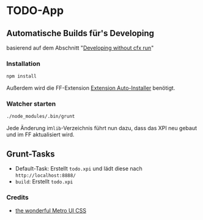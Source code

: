 # TODO-App

## Automatische Builds für's Developing

basierend auf dem Abschnitt "[Developing without cfx run](https://developer.mozilla.org/en-US/Add-ons/SDK/Tutorials/Getting_started)"


### Installation

```sh
npm install
```

Außerdem wird die FF-Extension [Extension Auto-Installer](https://addons.mozilla.org/en-US/firefox/addon/autoinstaller/)
benötigt.

### Watcher starten

```sh
./node_modules/.bin/grunt
```

Jede Änderung im`lib`-Verzeichnis führt nun dazu, dass das XPI neu gebaut und im FF aktualisiert wird.

## Grunt-Tasks

* Default-Task: Erstellt `todo.xpi` und lädt diese nach `http://localhost:8888/`
* `build`: Erstellt `todo.xpi`

### Credits

* [the wonderful Metro UI CSS](http://metroui.org.ua/)
